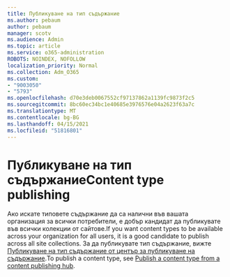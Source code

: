 ```yaml
---
title: Публикуване на тип съдържание
ms.author: pebaum
author: pebaum
manager: scotv
ms.audience: Admin
ms.topic: article
ms.service: o365-administration
ROBOTS: NOINDEX, NOFOLLOW
localization_priority: Normal
ms.collection: Adm_O365
ms.custom:
- "9003050"
- "5793"
ms.openlocfilehash: d70e3deb0067552cf97137862a1139fc9873f2c5
ms.sourcegitcommit: 8bc60ec34bc1e40685e3976576e04a2623f63a7c
ms.translationtype: MT
ms.contentlocale: bg-BG
ms.lasthandoff: 04/15/2021
ms.locfileid: "51816801"
---
```

# <a name="content-type-publishing"></a><span data-ttu-id="7127b-102">Публикуване на тип съдържание</span><span class="sxs-lookup"><span data-stu-id="7127b-102">Content type publishing</span></span>

<span data-ttu-id="7127b-103">Ако искате типовете съдържание да са налични във вашата организация за всички потребители, е добър кандидат да публикувате във всички колекции от сайтове.</span><span class="sxs-lookup"><span data-stu-id="7127b-103">If you want content types to be available across your organization for all users, it is a good candidate to publish across all site collections.</span></span> <span data-ttu-id="7127b-104">За да публикувате тип съдържание, вижте [Публикуване на тип съдържание от център за публикуване на съдържание](https://support.office.com/article/publish-a-content-type-from-a-content-publishing-hub-58081155-118d-4e7a-9cc5-d43b5dbb7d02).</span><span class="sxs-lookup"><span data-stu-id="7127b-104">To publish a content type, see [Publish a content type from a content publishing hub](https://support.office.com/article/publish-a-content-type-from-a-content-publishing-hub-58081155-118d-4e7a-9cc5-d43b5dbb7d02).</span></span>